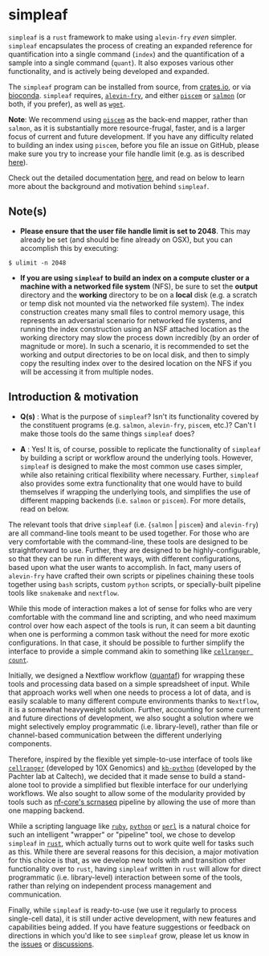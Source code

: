 # simpleaf

`simpleaf` is a `rust` framework to make using `alevin-fry` _even_ simpler. `simpleaf` encapsulates the process of creating an expanded reference for quantification into a single command (`index`) and the quantification of a sample into a single command (`quant`).  It also exposes various other functionality, and is actively being developed and expanded.

The `simpleaf` program can be installed from source, from [crates.io](https://crates.io/crates/simpleaf), or via [bioconda](https://bioconda.github.io/recipes/simpleaf/README.html). `simpleaf` requires, [`alevin-fry`](https://github.com/COMBINE-lab/alevin-fry), and either [`piscem`](https://github.com/COMBINE-lab/piscem) or [`salmon`](https://github.com/COMBINE-lab/salmon) (or both, if you prefer), as well as [`wget`](https://www.gnu.org/software/wget/).

**Note**: We recommend using [`piscem`](https://github.com/COMBINE-lab/piscem) as the back-end mapper, rather than `salmon`, as it is substantially more resource-frugal, faster, and is a larger focus of current and future development.  If you have any difficulty related to building an index using `piscem`, before you file an issue on GitHub, please make sure you try to increase your file handle limit (e.g. as is described [here](https://github.com/COMBINE-lab/cuttlefish/blob/master/README.md#note)).

Check out the detailed documentation [here](https://simpleaf.readthedocs.io/en/latest/), and read on below to learn more about the background and motivation behind `simpleaf`.

## Note(s)

- **Please ensure that the user file handle limit is set to 2048**.  This may already be set (and should be fine already on OSX), but you can accomplish this by executing:

```
$ ulimit -n 2048
```

- **If you are using `simpleaf` to build an index on a compute cluster or a machine with a networked file system** (NFS), be sure to set the **output** directory and the **working** directory to be on a **local** disk (e.g. a scratch or temp disk not mounted via the networked file system). The index construction creates many small files to control memory usage, this represents an adversarial scenario for networked file systems, and running the index construction using an NSF attached location as the working directory may slow the process down incredibly (by an order of magnitude or more).  In such a scenario, it is recommended to set the working and output directories to be on local disk, and then to simply copy the resulting index over to the desired location on the NFS if you will be accessing it from multiple nodes.

## Introduction & motivation 

 * **Q(s)** : What is the purpose of `simpleaf`? Isn't its functionality covered by the constituent programs (e.g. `salmon`, `alevin-fry`, `piscem`, etc.)? Can't I make those tools do the same things `simpleaf` does?

 * **A** : Yes! It is, of course, possible to replicate the functionality of `simpleaf` by building a script or workflow around the underlying tools. However, `simpleaf` is designed to make the most common use cases simpler, while also retaining critical flexibility where necessary.  Further, `simpleaf` also provides some extra functionality that one would have to build themselves if wrapping the underlying tools, and simplifies the use of different mapping backends (i.e. `salmon` or `piscem`). For more details, read on below.

The relevant tools that drive `simpleaf` (i.e. {`salmon` \| `piscem`} and `alevin-fry`) are all command-line tools meant to be used together. For those who are very comfortable with the command-line, these tools are designed to be straightforward to use.  Further, they are designed to be highly-configurable, so that they can be run in different ways, with different configurations, based upon what the user wants to accomplish.  In fact, many users of `alevin-fry` have crafted their own scripts or pipelines chaining these tools together using `bash` scripts, custom `python` scripts, or specially-built pipeline tools like `snakemake` and `nextflow`.

While this mode of interaction makes a lot of sense for folks who are very comfortable with the command line and scripting, and who need maximum control over how each aspect of the tools is run, it can seem a bit daunting when one is performing a common task without the need for more exotic configurations.  In that case, it should be possible to further simplify the interface to provide a simple command akin to something like [`cellranger count`](https://support.10xgenomics.com/single-cell-gene-expression/software/pipelines/latest/using/count). 

Initially, we designed a Nextflow workflow ([quantaf](https://github.com/COMBINE-lab/quantaf)) for wrapping these tools and processing data based on a simple spreadsheet of input.  While that approach works well when one needs to process a lot of data, and is easily scalable to many different compute environments thanks to `Nextflow`, it is a somewhat heavyweight solution.  Further, accounting for some current and future directions of development, we also sought a solution where we might selectively employ programmatic (i.e. library-level), rather than file or channel-based communication between the different underlying components. 

Therefore, inspired by the flexible yet simple-to-use interface of tools like [`cellranger`](https://support.10xgenomics.com/single-cell-gene-expression/software/pipelines/latest/what-is-cell-ranger) (developed by 10X Genomics) and [`kb-python`](https://github.com/pachterlab/kb_python) (developed by the Pachter lab at Caltech), we decided that it made sense to build a stand-alone tool to provide a simplified but flexible interface for our underlying workflows.  We also sought to allow some of the modularity provided by tools such as [nf-core's scrnaseq](https://nf-co.re/scrnaseq) pipeline by allowing the use of more than one mapping backend.

While a scripting language like [`ruby`](https://www.ruby-lang.org/en/), [`python`](https://www.python.org/) or [`perl`](https://www.perl.org/) is a natural choice for such an intelligent "wrapper" or "pipeline" tool, we chose to develop `simpleaf` in [`rust`](https://www.rust-lang.org/), which actually turns out to work quite well for tasks such as this.  While there are several reasons for this decision, a major motivation for this choice is that, as we develop new tools with and transition other functionality over to `rust`, having `simpleaf` written in `rust` will allow for direct programmatic (i.e. library-level) interaction between some of the tools, rather than relying on independent process management and communication.

Finally, while `simpleaf` is ready-to-use (we use it regularly to process single-cell data), it is still under active development, with new features and capabilities being added.  If you have feature suggestions or feedback on directions in which you'd like to see `simpleaf` grow, please let us know in the [issues](https://github.com/COMBINE-lab/simpleaf/issues) or [discussions](https://github.com/COMBINE-lab/simpleaf/discussions).
